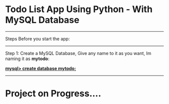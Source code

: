 # Todo List App Using Python - With MySQL Database

<hr>

Steps Before you start the app: <br>

<hr>
Step 1: Create a MySQL Database, Give any name to it as you want, Im naming it as <strong>mytodo</strong>: <br>

<strong><u>mysql> create database mytodo;</u></strong>

<hr>

# Project on Progress....